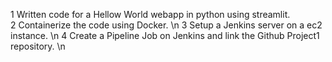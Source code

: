 
1 Written code for a Hellow World webapp in python using streamlit.  
2 Containerize the code using Docker. \n
3 Setup a Jenkins server on a ec2 instance. \n
4 Create a Pipeline Job on Jenkins and link the Github Project1 repository. \n

